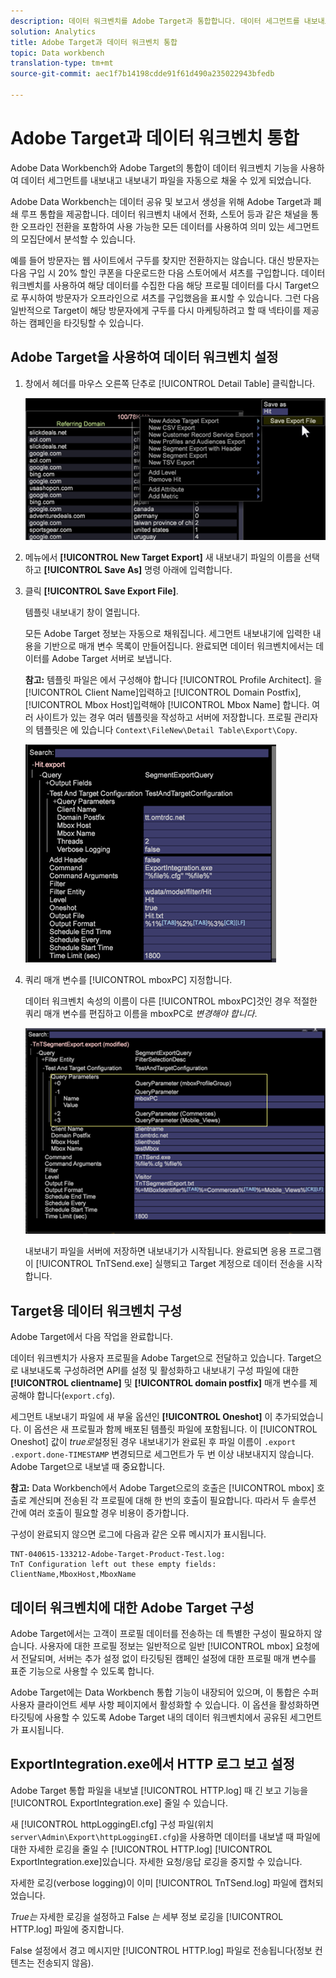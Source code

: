 ```yaml
---
description: 데이터 워크벤치를 Adobe Target과 통합합니다. 데이터 세그먼트를 내보내고 내보내기 파일을 자동으로 채웁니다.
solution: Analytics
title: Adobe Target과 데이터 워크벤치 통합
topic: Data workbench
translation-type: tm+mt
source-git-commit: aec1f7b14198cdde91f61d490a235022943bfedb

---
```



# Adobe Target과 데이터 워크벤치 통합

Adobe Data Workbench와 Adobe Target의 통합이 데이터 워크벤치 기능을 사용하여 데이터 세그먼트를 내보내고 내보내기 파일을 자동으로 채울 수 있게 되었습니다.

Adobe Data Workbench는 데이터 공유 및 보고서 생성을 위해 Adobe Target과 폐쇄 루프 통합을 제공합니다. 데이터 워크벤치 내에서 전화, 스토어 등과 같은 채널을 통한 오프라인 전환을 포함하여 사용 가능한 모든 데이터를 사용하여 의미 있는 세그먼트의 모집단에서 분석할 수 있습니다.

예를 들어 방문자는 웹 사이트에서 구두를 찾지만 전환하지는 않습니다. 대신 방문자는 다음 구입 시 20% 할인 쿠폰을 다운로드한 다음 스토어에서 셔츠를 구입합니다. 데이터 워크벤치를 사용하여 해당 데이터를 수집한 다음 해당 프로필 데이터를 다시 Target으로 푸시하여 방문자가 오프라인으로 셔츠를 구입했음을 표시할 수 있습니다. 그런 다음 일반적으로 Target이 해당 방문자에게 구두를 다시 마케팅하려고 할 때 넥타이를 제공하는 캠페인을 타깃팅할 수 있습니다.

## Adobe Target을 사용하여 데이터 워크벤치 설정

1. 창에서 헤더를 마우스 오른쪽 단추로 [!UICONTROL Detail Table] 클릭합니다.

   ![](assets/insight-to-tnt.png)

1. 메뉴에서 **[!UICONTROL New Target Export]** 새 내보내기 파일의 이름을 선택하고 **[!UICONTROL Save As]** 명령 아래에 입력합니다.

1. 클릭 **[!UICONTROL Save Export File]**.

   템플릿 내보내기 창이 열립니다.

   모든 Adobe Target 정보는 자동으로 채워집니다. 세그먼트 내보내기에 입력한 내용을 기반으로 매개 변수 목록이 만들어집니다. 완료되면 데이터 워크벤치에서는 데이터를 Adobe Target 서버로 보냅니다.

   **참고:** 템플릿 파일은 에서 구성해야 합니다 [!UICONTROL Profile Architect]. 을 [!UICONTROL Client Name]입력하고 [!UICONTROL Domain Postfix], [!UICONTROL Mbox Host]입력해야 [!UICONTROL Mbox Name] 합니다. 여러 사이트가 있는 경우 여러 템플릿을 작성하고 서버에 저장합니다. 프로필 관리자의 템플릿은 에 있습니다 `Context\FileNew\Detail Table\Export\Copy`.

   ![](assets/insight-to-tnt1.png)

1. 쿼리 매개 변수를 [!UICONTROL mboxPC] 지정합니다.

   데이터 워크벤치 속성의 이름이 다른 [!UICONTROL mboxPC]것인 경우 적절한 쿼리 매개 변수를 편집하고 이름을 mboxPC로 _변경해야 합니다_.

   ![](assets/insight-to-tnt2.png)

   내보내기 파일을 서버에 저장하면 내보내기가 시작됩니다. 완료되면 응용 프로그램이 [!UICONTROL TnTSend.exe] 실행되고 Target 계정으로 데이터 전송을 시작합니다.

## Target용 데이터 워크벤치 구성

Adobe Target에서 다음 작업을 완료합니다.

데이터 워크벤치가 사용자 프로필을 Adobe Target으로 전달하고 있습니다. Target으로 내보내도록 구성하려면 API를 설정 및 활성화하고 내보내기 구성 파일에 대한 **[!UICONTROL clientname]** 및 **[!UICONTROL domain postfix]** 매개 변수를 제공해야 합니다(`export.cfg`).

세그먼트 내보내기 파일에 새 부울 옵션인 **[!UICONTROL Oneshot]** 이 추가되었습니다. 이 옵션은 새 프로필과 함께 배포된 템플릿 파일에 포함됩니다. 이 [!UICONTROL Oneshot] 값이 _true로_&#x200B;설정된 경우 내보내기가 완료된 후 파일 이름이 `.export` `.export.done-TIMESTAMP` 변경되므로 세그먼트가 두 번 이상 내보내지지 않습니다. Adobe Target으로 내보낼 때 중요합니다.

**참고:** Data Workbench에서 Adobe Target으로의 호출은 [!UICONTROL mbox] 호출로 계산되며 전송된 각 프로필에 대해 한 번의 호출이 필요합니다. 따라서 두 솔루션 간에 여러 호출이 필요할 경우 비용이 증가합니다.

구성이 완료되지 않으면 로그에 다음과 같은 오류 메시지가 표시됩니다.

```
TNT-040615-133212-Adobe-Target-Product-Test.log:
TnT Configuration left out these empty fields:
ClientName,MboxHost,MboxName
```

## 데이터 워크벤치에 대한 Adobe Target 구성

Adobe Target에서는 고객이 프로필 데이터를 전송하는 데 특별한 구성이 필요하지 않습니다. 사용자에 대한 프로필 정보는 일반적으로 일반 [!UICONTROL mbox] 요청에서 전달되며, 서버는 추가 설정 없이 타깃팅된 캠페인 설정에 대한 프로필 매개 변수를 표준 기능으로 사용할 수 있도록 합니다.

Adobe Target에는 Data Workbench 통합 기능이 내장되어 있으며, 이 통합은 수퍼 사용자 클라이언트 세부 사항 페이지에서 활성화할 수 있습니다. 이 옵션을 활성화하면 타깃팅에 사용할 수 있도록 Adobe Target 내의 데이터 워크벤치에서 공유된 세그먼트가 표시됩니다.

## ExportIntegration.exe에서 HTTP 로그 보고 설정

Adobe Target 통합 파일을 내보낼 [!UICONTROL HTTP.log] 때 긴 보고 기능을 [!UICONTROL ExportIntegration.exe] 줄일 수 있습니다.

새 [!UICONTROL httpLoggingEI.cfg] 구성 파일(위치 `server\Admin\Export\httpLoggingEI.cfg`)을 사용하면 데이터를 내보낼 때 파일에 대한 자세한 로깅을 줄일 수 [!UICONTROL HTTP.log] [!UICONTROL ExportIntegration.exe]있습니다. 자세한 요청/응답 로깅을 중지할 수 있습니다.

자세한 로깅(verbose logging)이 이미 [!UICONTROL TnTSend.log] 파일에 캡처되었습니다.

_True는_ 자세한 로깅을 설정하고 False _는_ 세부 정보 로깅을 [!UICONTROL HTTP.log] 파일에 중지합니다.

False 설정에서 경고 메시지만 [!UICONTROL HTTP.log] 파일로 전송됩니다(정보 컨텐츠는 전송되지 않음).